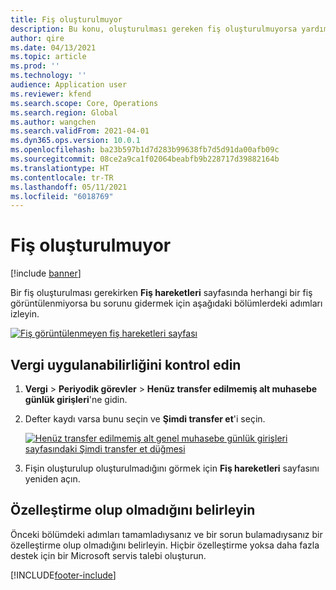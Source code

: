 ```yaml
---
title: Fiş oluşturulmuyor
description: Bu konu, oluşturulması gereken fiş oluşturulmuyorsa yardımcı olabilecek sorun giderme bilgileri sağlar.
author: qire
ms.date: 04/13/2021
ms.topic: article
ms.prod: ''
ms.technology: ''
audience: Application user
ms.reviewer: kfend
ms.search.scope: Core, Operations
ms.search.region: Global
ms.author: wangchen
ms.search.validFrom: 2021-04-01
ms.dyn365.ops.version: 10.0.1
ms.openlocfilehash: ba23b597b1d7d283b99638fb7d5d91da00afb09c
ms.sourcegitcommit: 08ce2a9ca1f02064beabfb9b228717d39882164b
ms.translationtype: HT
ms.contentlocale: tr-TR
ms.lasthandoff: 05/11/2021
ms.locfileid: "6018769"
---
```

# <a name="voucher-isnt-generated"></a>Fiş oluşturulmuyor

[!include [banner](../includes/banner.md)]

Bir fiş oluşturulması gerekirken **Fiş hareketleri** sayfasında herhangi bir fiş görüntülenmiyorsa bu sorunu gidermek için aşağıdaki bölümlerdeki adımları izleyin.

[![Fiş görüntülenmeyen fiş hareketleri sayfası](./media/voucher-not-generated-Picture1.png)](./media/voucher-not-generated-Picture1.png)

## <a name="check-the-tax-applicability"></a>Vergi uygulanabilirliğini kontrol edin

1. **Vergi** \> **Periyodik görevler** \> **Henüz transfer edilmemiş alt muhasebe günlük girişleri**'ne gidin.
2. Defter kaydı varsa bunu seçin ve **Şimdi transfer et**'i seçin.

    [![Henüz transfer edilmemiş alt genel muhasebe günlük girişleri sayfasındaki Şimdi transfer et düğmesi](./media/voucher-not-generated-Picture2.png)](./media/voucher-not-generated-Picture2.png)

3. Fişin oluşturulup oluşturulmadığını görmek için **Fiş hareketleri** sayfasını yeniden açın.

## <a name="determine-whether-customization-exists"></a>Özelleştirme olup olmadığını belirleyin

Önceki bölümdeki adımları tamamladıysanız ve bir sorun bulamadıysanız bir özelleştirme olup olmadığını belirleyin. Hiçbir özelleştirme yoksa daha fazla destek için bir Microsoft servis talebi oluşturun.

[!INCLUDE[footer-include](../../includes/footer-banner.md)]
